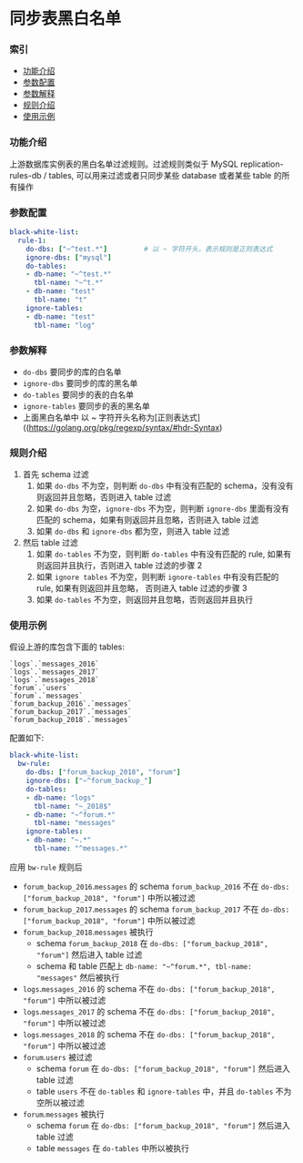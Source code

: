 同步表黑白名单
===

### 索引
- [功能介绍](#功能介绍)
- [参数配置](#参数配置)
- [参数解释](#参数解释)
- [规则介绍](#规则介绍)
- [使用示例](#使用示例)

### 功能介绍

上游数据库实例表的黑白名单过滤规则。过滤规则类似于 MySQL replication-rules-db / tables, 可以用来过滤或者只同步某些 database 或者某些 table 的所有操作

### 参数配置

```yaml
black-white-list:
  rule-1:						
    do-dbs: ["~^test.*"]         # 以 ~ 字符开头，表示规则是正则表达式
    ignore-dbs: ["mysql"]
    do-tables:
    - db-name: "~^test.*"
      tbl-name: "~^t.*"
    - db-name: "test"
      tbl-name: "t"
    ignore-tables:
    - db-name: "test"
      tbl-name: "log"
```

### 参数解释

- `do-dbs` 要同步的库的白名单
- `ignore-dbs` 要同步的库的黑名单
- `do-tables` 要同步的表的白名单
- `ignore-tables` 要同步的表的黑名单
- 上面黑白名单中 以 ~ 字符开头名称为[正则表达式]((https://golang.org/pkg/regexp/syntax/#hdr-Syntax)
 
### 规则介绍
1. 首先 schema 过滤
    1. 如果 `do-dbs` 不为空，则判断 `do-dbs` 中有没有匹配的 schema，没有没有则返回并且忽略，否则进入 table 过滤
    2. 如果 `do-dbs` 为空，`ignore-dbs` 不为空，则判断 `ignore-dbs` 里面有没有匹配的 schema，如果有则返回并且忽略，否则进入 table 过滤
    3. 如果 `do-dbs` 和 `ignore-dbs` 都为空，则进入 table 过滤
2. 然后 table 过滤
    1. 如果 `do-tables` 不为空，则判断 `do-tables` 中有没有匹配的 rule, 如果有则返回并且执行，否则进入 table 过滤的步骤 2
    2. 如果 `ignore tables` 不为空，则判断 `ignore-tables` 中有没有匹配的 rule, 如果有则返回并且忽略， 否则进入 table 过滤的步骤 3
    3. 如果 `do-tables` 不为空，则返回并且忽略，否则返回并且执行

### 使用示例

假设上游的库包含下面的 tables:

```
`logs`.`messages_2016`
`logs`.`messages_2017`
`logs`.`messages_2018`
`forum`.`users`
`forum`.`messages`
`forum_backup_2016`.`messages`
`forum_backup_2017`.`messages`
`forum_backup_2018`.`messages`
```

配置如下:

```yaml
black-white-list:
  bw-rule:
    do-dbs: ["forum_backup_2018", "forum"]
    ignore-dbs: ["~^forum_backup_"]
    do-tables:
    - db-name: "logs"
      tbl-name: "~_2018$"
    - db-name: "~^forum.*"
​      tbl-name: "messages"
    ignore-tables:
    - db-name: "~.*"
​      tbl-name: "^messages.*"
```

应用 `bw-rule` 规则后
- `forum_backup_2016`.`messages` 的 schema `forum_backup_2016` 不在 `do-dbs: ["forum_backup_2018", "forum"]` 中所以被过滤
- `forum_backup_2017`.`messages` 的 schema `forum_backup_2017` 不在 `do-dbs: ["forum_backup_2018", "forum"]` 中所以被过滤
- `forum_backup_2018`.`messages` 被执行
   - schema `forum_backup_2018` 在 `do-dbs: ["forum_backup_2018", "forum"]` 然后进入 table 过滤
   - schema 和 table 匹配上 `db-name: "~^forum.*", tbl-name: "messages"` 然后被执行
- `logs`.`messages_2016` 的 schema 不在 `do-dbs: ["forum_backup_2018", "forum"]` 中所以被过滤
- `logs`.`messages_2017` 的 schema 不在 `do-dbs: ["forum_backup_2018", "forum"]` 中所以被过滤
- `logs`.`messages_2018` 的 schema 不在 `do-dbs: ["forum_backup_2018", "forum"]` 中所以被过滤
- `forum`.`users` 被过滤
   - schema `forum` 在 `do-dbs: ["forum_backup_2018", "forum"]` 然后进入 table 过滤
   - table `users` 不在 `do-tables` 和 `ignore-tables` 中，并且 `do-tables` 不为空所以被过滤
- `forum`.`messages` 被执行
   - schema `forum` 在 `do-dbs: ["forum_backup_2018", "forum"]` 然后进入 table 过滤
   - table `messages` 在 `do-tables` 中所以被执行